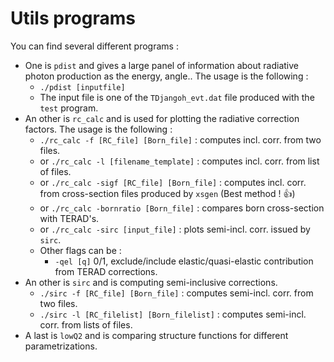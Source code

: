 # Utils programs

You can find several different programs :
- One is `pdist` and gives a large panel of information about radiative photon production as the energy, angle.. The usage is the following :
  - `./pdist [inputfile]`
  - The input file is one of the `TDjangoh_evt.dat` file produced with the `test` program.
- An other is `rc_calc` and is used for plotting the radiative correction factors. The usage is the following :
  - `./rc_calc -f [RC_file] [Born_file]` : computes incl. corr. from two files.
  - or `./rc_calc -l [filename_template]` : computes incl. corr. from list of files.
  - or `./rc_calc -sigf [RC_file] [Born_file]` : computes incl. corr. from cross-section files produced by `xsgen` (Best method ! :+1:)
  - or `./rc_calc -bornratio [Born_file]` : compares born cross-section with TERAD's.
  - or `./rc_calc -sirc [input_file]` : plots semi-incl. corr. issued by `sirc`.
  - Other flags can be :
    - `-qel [q]` 0/1, exclude/include elastic/quasi-elastic contribution from TERAD corrections.
- An other is `sirc` and is computing semi-inclusive corrections.
  - `./sirc -f [RC_file] [Born_file]` : computes semi-incl. corr. from two files.
  - `./sirc -l [RC_filelist] [Born_filelist]` : computes semi-incl. corr. from lists of files.
- A last is `lowQ2` and is comparing structure functions for different parametrizations.
